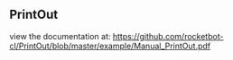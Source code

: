 ## PrintOut

 view the documentation at: https://github.com/rocketbot-cl/PrintOut/blob/master/example/Manual_PrintOut.pdf